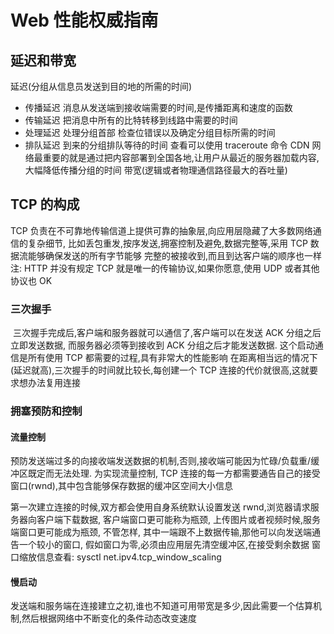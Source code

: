 # Web 性能权威指南

## 延迟和带宽

延迟(分组从信息员发送到目的地的所需的时间)

- 传播延迟 消息从发送端到接收端需要的时间,是传播距离和速度的函数
- 传输延迟 把消息中所有的比特转移到线路中需要的时间
- 处理延迟 处理分组首部 检查位错误以及确定分组目标所需的时间
- 排队延迟 到来的分组排队等待的时间
  查看可以使用 traceroute 命令
  CDN 网络最重要的就是通过把内容部署到全国各地,让用户从最近的服务器加载内容,大幅降低传播分组的时间
  带宽(逻辑或者物理通信路径最大的吞吐量)

## TCP 的构成

TCP 负责在不可靠地传输信道上提供可靠的抽象层,向应用层隐藏了大多数网络通信的复杂细节,
比如丢包重发,按序发送,拥塞控制及避免,数据完整等,采用 TCP 数据流能够确保发送的所有字节能够
完整的被接收到,而且到达客户端的顺序也一样
注: HTTP 并没有规定 TCP 就是唯一的传输协议,如果你愿意,使用 UDP 或者其他协议也 OK

### 三次握手

<img :src="$withBase('/img/http/TCP三次握手.png')" />
三次握手完成后,客户端和服务器就可以通信了,客户端可以在发送 ACK 分组之后立即发送数据, 而服务器必须等到接收到
ACK 分组之后才能发送数据. 这个启动通信是所有使用 TCP 都需要的过程,具有非常大的性能影响
在距离相当远的情况下(延迟就高),三次握手的时间就比较长,每创建一个 TCP 连接的代价就很高,这就要求想办法复用连接

### 拥塞预防和控制

#### 流量控制

预防发送端过多的向接收端发送数据的机制,否则,接收端可能因为忙碌/负载重/缓冲区既定而无法处理. 为实现流量控制,
TCP 连接的每一方都需要通告自己的接受窗口(rwnd),其中包含能够保存数据的缓冲区空间大小信息

第一次建立连接的时候,双方都会使用自身系统默认设置发送 rwnd,浏览器请求服务器向客户端下载数据, 客户端窗口更可能称为瓶颈,
上传图片或者视频时候,服务端窗口更可能成为瓶颈, 不管怎样, 其中一端跟不上数据传输,那他可以向发送端通告一个较小的窗口,
假如窗口为零,必须由应用层先清空缓冲区,在接受剩余数据
窗口缩放信息查看: sysctl net.ipv4.tcp_window_scaling

#### 慢启动

发送端和服务端在连接建立之初,谁也不知道可用带宽是多少,因此需要一个估算机制,然后根据网络中不断变化的条件动态改变速度
